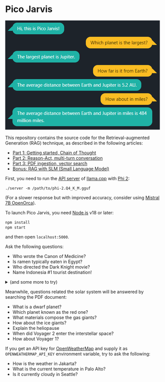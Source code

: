 # Pico Jarvis

![Screenshot](screenshot.png)

This repository contains the source code for the Retrieval-augmented Generation (RAG) technique, as described in the following articles:

* [Part 1: Getting started, Chain of Thought](https://www.linkedin.com/pulse/pico-jarvis-llm-based-chatbot-demo-rag-part-1-ariya-hidayat-pcygc/)
* [Part 2: Reason-Act, multi-turn conversation](https://www.linkedin.com/pulse/pico-jarvis-llm-based-chatbot-demo-rag-part-2-ariya-hidayat-plynf/)
* [Part 3: PDF ingestion, vector search](https://www.linkedin.com/pulse/pico-jarvis-llm-based-chatbot-demo-rag-part-3-ariya-hidayat-zchec)
* [Bonus: RAG with SLM (Small Language Model)](https://www.linkedin.com/pulse/phi-2-rag-emergence-small-language-model-slm-ariya-hidayat-2w6ac)

First, you need to run the [API server](https://github.com/ggerganov/llama.cpp/blob/master/examples/server/README.md) of [llama.cpp](https://github.com/ggerganov/llama.cpp) with [Phi 2](https://huggingface.co/TheBloke/phi-2-GGUF):

```
./server -m /path/to/phi-2.Q4_K_M.gguf
```

(For a slower response but with improved accuracy, consider using [Mistral 7B OpenOrca](https://huggingface.co/TheBloke/Mistral-7B-OpenOrca-GGUF)).

To launch Pico Jarvis, you need [Node.js](https://nodejs.org/) v18 or later:
```
npm install
npm start
```

and then open `localhost:5000`.

Ask the following questions:

* Who wrote the Canon of Medicine?
* Is ramen typically eaten in Egypt?
* Who directed the Dark Knight movie?
* Name Indonesia #1 tourist destination!

<details>
<summary>(and some more to try)</summary>

* What is the native language of Mr. Spock?
* Which US state starts with G?
* What is the atomic number of Magnesium?
* Where do we find kangoroo?
* Who is the father of Luke Skywalker?
* In which country Mandarin is spoken?
* What is the longest river in Latin America?
* Who authored the special theory of relativity?
* Which fictional metal is infused into Wolverine body?
* Who sailed with the flagship Santa Maria?
* Name the big desert close to Mongolia
* Which is closer to Singapor: Vietnam or Australia?
* Who is the fictional spy 007?
* Which country is known for IKEA?

</details>

Meanwhile, questions related the solar system will be answered by searching the PDF document:

* What is a dwarf planet?
* Which planet known as the red one?
* What materials compose the gas giants?
* How about the ice giants?
* Explain the heliopause
* When did Voyager 2 enter the interstellar space?
* How about Voyager 1?

If you get an API key for [OpenWeatherMap](https://api.openweathermap.org) and supply it as `OPENWEATHERMAP_API_KEY` environment variable, try to ask the following:

* How is the weather in Jakarta?
* What is the current temperature in Palo Alto?
* Is it currently cloudy in Seattle?

